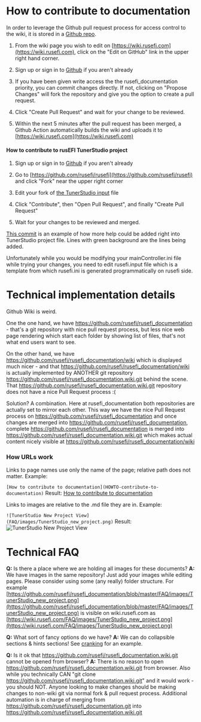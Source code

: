 
# How to contribute to documentation

In order to leverage the Github pull request process for access control to the wiki, it is stored in a [Github repo](https://github.com/rusefi/rusefi_documentation).

1. From the wiki page you wish to edit on [https://wiki.rusefi.com](https://wiki.rusefi.com), click on the "Edit on GitHub" link in the upper right hand corner.

2. Sign up or sign in to [Github](https://github.com) if you aren't already

3. If you have been given write access the the rusefi_documentation priority, you can commit changes directly. If not, clicking on "Propose Changes" will fork the repository and give you the option to create a pull request.

4. Click "Create Pull Request" and wait for your change to be reviewed.

5. Within the next 5 minutes after the pull request has been merged, a Github Action automatically builds the wiki and uploads it to [https://wiki.rusefi.com](https://wiki.rusefi.com)

#### How to contribute to rusEFI TunerStudio project

1. Sign up or sign in to [Github](https://github.com) if you aren't already

2. Go to  [https://github.com/rusefi/rusefi](https://github.com/rusefi/rusefi) and click "Fork" near the upper right corner

3. Edit your fork of [the TunerStudio input](https://github.com/rusefi/rusefi/blob/master/firmware/tunerstudio/rusefi.input) file

4. Click "Contribute", then "Open Pull Request", and finally "Create Pull Request"

5. Wait for your changes to be reviewed and merged.

[This commit](https://github.com/rusefi/rusefi/commit/9d9ae5a05499027b32ed76df3e7ee2e2e8240c31) is an example of how more help could be added
right into TunerStudio project file. Lines with green background are the lines being added.

Unfortunately while you would be modifying your mainController.ini file while trying your changes, you need to edit rusefi.input file which
is a template from which rusefi.ini is generated programmatically on rusefi side.

# Technical implementation details

Github Wiki is weird.

One the one hand, we have https://github.com/rusefi/rusefi_documentation - that's a git repository with nice pull
request process, but less nice web page rendering which start each folder by showing list of files, that's not what end users want to see. 


On the other hand, we have https://github.com/rusefi/rusefi_documentation/wiki which is displayed much nicer - and 
that https://github.com/rusefi/rusefi_documentation/wiki is actually implemented by ANOTHER git repository 
https://github.com/rusefi/rusefi_documentation.wiki.git behind the scene. That https://github.com/rusefi/rusefi_documentation.wiki.git repository does not have a nice Pull Request process :(

Solution? A combination. Here at rusefi_documentation both repositories are actually set to mirror each other.
This way we have the nice Pull Request process on https://github.com/rusefi/rusefi_documentation and once changes are
merged into https://github.com/rusefi/rusefi_documentation, complete https://github.com/rusefi/rusefi_documentation is merged
into https://github.com/rusefi/rusefi_documentation.wiki.git which makes actual content nicely visible at https://github.com/rusefi/rusefi_documentation/wiki 


### How URLs work

Links to page names use only the name of the page; relative path does not matter.
Example:

`[How to contribute to documentation](HOWTO-contribute-to-documentation)`
Result:
[How to contribute to documentation](HOWTO-contribute-to-documentation)

Links to images are relative to the .md file they are in.
Example:

`![TunerStudio New Project View](FAQ/images/TunerStudio_new_project.png)`
Result:
![TunerStudio New Project View](FAQ/images/TunerStudio_new_project.png)

# Technical FAQ

**Q:** Is there a place where we are holding all images for these documents?
**A:** We have images in the same repository! Just add your images while editing pages. Please consider using some (any really) folder structure.
For example [https://github.com/rusefi/rusefi_documentation/blob/master/FAQ/images/TunerStudio_new_project.png](https://github.com/rusefi/rusefi_documentation/blob/master/FAQ/images/TunerStudio_new_project.png) is visible on wiki.rusefi.com as [https://wiki.rusefi.com/FAQ/images/TunerStudio_new_project.png](https://wiki.rusefi.com/FAQ/images/TunerStudio_new_project.png)

**Q:** What sort of fancy options do we have?
**A:** We can do collapsible sections & hints sections! See [cranking](Cranking) for an example.

**Q:** Is it ok that https://github.com/rusefi/rusefi_documentation.wiki.git cannot be opened from browser?
**A:** There is no reason to open https://github.com/rusefi/rusefi_documentation.wiki.git from browser. Also while you technically CAN "git clone https://github.com/rusefi/rusefi_documentation.wiki.git" and it would work - you should NOT. Anyone looking to make changes should be making changes to non-wiki git via normal fork & pull request process.
Additional automation is in charge of merging from https://github.com/rusefi/rusefi_documentation.git into https://github.com/rusefi/rusefi_documentation.wiki.git 
